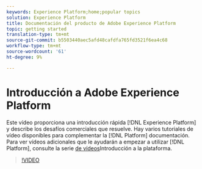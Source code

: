 ```yaml
---
keywords: Experience Platform;home;popular topics
solution: Experience Platform
title: Documentación del producto de Adobe Experience Platform
topic: getting started
translation-type: tm+mt
source-git-commit: b5503440aec5afd48cafdfa765fd3521f6ea4c68
workflow-type: tm+mt
source-wordcount: '61'
ht-degree: 9%

---
```



# Introducción a Adobe Experience Platform

Este vídeo proporciona una introducción rápida [!DNL Experience Platform] y describe los desafíos comerciales que resuelve. Hay varios tutoriales de vídeo disponibles para complementar la [!DNL Platform] documentación. Para ver vídeos adicionales que le ayudarán a empezar a utilizar [!DNL Platform], consulte la serie [de vídeos](https://docs.adobe.com/content/help/en/platform-learn/tutorials/intro-to-platform/overview.html)Introducción a la plataforma.

>[!VIDEO](https://video.tv.adobe.com/v/32797?quality=12&learn=on)